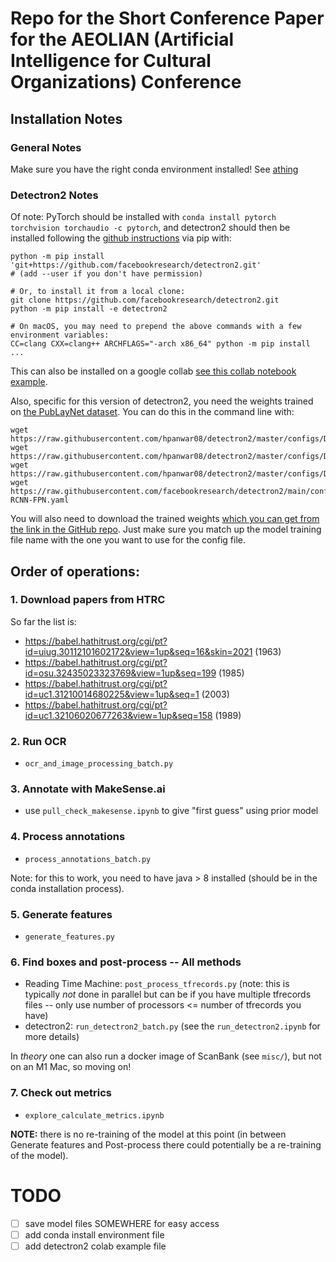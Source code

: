 # Repo for the Short Conference Paper for the AEOLIAN (Artificial Intelligence for Cultural Organizations) Conference

## Installation Notes

### General Notes
Make sure you have the right conda environment installed!  See [athing]()


### Detectron2 Notes
Of note: PyTorch should be installed with `conda install pytorch torchvision torchaudio -c pytorch`, and detectron2 should then be installed following the [github instructions](https://github.com/facebookresearch/detectron2/blob/main/INSTALL.md#build-detectron2-from-source) via pip with:

```
python -m pip install 'git+https://github.com/facebookresearch/detectron2.git'
# (add --user if you don't have permission)

# Or, to install it from a local clone:
git clone https://github.com/facebookresearch/detectron2.git
python -m pip install -e detectron2

# On macOS, you may need to prepend the above commands with a few environment variables:
CC=clang CXX=clang++ ARCHFLAGS="-arch x86_64" python -m pip install ...
```

This can also be installed on a google collab [see this collab notebook example]().


Also, specific for this version of detectron2, you need the weights trained on [the PubLayNet dataset](https://github.com/JPLeoRX/detectron2-publaynet).  You can do this in the command line with:

```
wget https://raw.githubusercontent.com/hpanwar08/detectron2/master/configs/DLA_mask_rcnn_R_101_FPN_3x.yaml
wget https://raw.githubusercontent.com/hpanwar08/detectron2/master/configs/DLA_mask_rcnn_R_50_FPN_3x.yaml
wget https://raw.githubusercontent.com/hpanwar08/detectron2/master/configs/DLA_mask_rcnn_X_101_32x8d_FPN_3x.yaml
wget https://raw.githubusercontent.com/facebookresearch/detectron2/main/configs/Base-RCNN-FPN.yaml
```

You will also need to download the trained weights [which you can get from the link in the GitHub repo](https://keybase.pub/jpleorx/detectron2-publaynet/).  Just make sure you match up the model training file name with the one you want to use for the config file.


## Order of operations:

### 1. Download papers from HTRC

So far the list is:
 * https://babel.hathitrust.org/cgi/pt?id=uiug.30112101602172&view=1up&seq=16&skin=2021 (1963)
 * https://babel.hathitrust.org/cgi/pt?id=osu.32435023323769&view=1up&seq=199 (1985)
 * https://babel.hathitrust.org/cgi/pt?id=uc1.31210014680225&view=1up&seq=1 (2003)
 * https://babel.hathitrust.org/cgi/pt?id=uc1.32106020677263&view=1up&seq=158 (1989)
 
### 2. Run OCR 

 * `ocr_and_image_processing_batch.py`
 
### 3. Annotate with MakeSense.ai

 * use `pull_check_makesense.ipynb` to give "first guess" using prior model
 
### 4. Process annotations

 * `process_annotations_batch.py`
 
Note: for this to work, you need to have java > 8 installed (should be in the conda installation process).

### 5. Generate features

 * `generate_features.py`
 
 
### 6. Find boxes and post-process -- All methods

 * Reading Time Machine: `post_process_tfrecords.py` (note: this is typically *not* done in parallel but can be if you have multiple tfrecords files -- only use number of processors <= number of tfrecords you have)
 * detectron2: `run_detectron2_batch.py` (see the `run_detectron2.ipynb` for more details)
 
In *theory* one can also run a docker image of ScanBank (see `misc/`), but not on an M1 Mac, so moving on!
 
 
### 7. Check out metrics

 * `explore_calculate_metrics.ipynb`







**NOTE:** there is no re-training of the model at this point (in between Generate features and Post-process there could potentially be a re-training of the model).




 
 
 
# TODO

 - [ ] save model files SOMEWHERE for easy access
 - [ ] add conda install environment file
 - [ ] add detectron2 colab example file